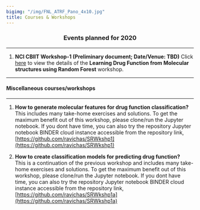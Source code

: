 ```yaml
---
bigimg: "/img/FNL_ATRF_Pano_4x10.jpg"
title: Courses & Workshops
---
```



### <center> Events planned for 2020  </center>
---

1. **NCI CBIIT Workshop-1 (Preliminary document; Date/Venue: TBD)** 
   Click [here](ML2020-1) to view the details of the **Learning Drug Function from Molecular structures using Random Forest** workshop.

---

#### Miscellaneous courses/workshops 
---

1. **How to generate molecular features for drug function classification?** <br />
This includes many take-home exercises and solutions. 
To get the maximum benefit out of this workshop, please clone/run the Jupyter notebook. 
If you dont have time, you can also try the repository Jupyter notebook BINDER cloud instance 
accessible from the repository link, 
[https://github.com/ravichas/SRWkshp1](https://github.com/ravichas/SRWkshp1) 

2. **How to create classification models for predicting drug function?** <br />
This is a continuation of the previous workshop and includes many take-home exercises and solutions. 
To get the maximum benefit out of this workshop, please clone/run the Jupyter notebook. 
If you dont have time, you can also try the repository Jupyter notebook BINDER cloud instance 
accessible from the repository link, 
[https://github.com/ravichas/SRWkshp1a](https://github.com/ravichas/SRWkshp1a) 
